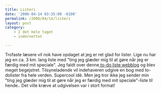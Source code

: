 ```yaml
---
title: Listeri
date: '2006-04-14 03:35:00 -0100'
permalink: /2006/04/14/listeri
layout: post
category:
    - I det hele taget
    - indernettet

---
```

Trofaste læsere vil nok have opdaget at jeg er ret glad for lister. Lige nu har jeg en ca. 3 km. lang liste med "ting jeg glæder mig til at gøre når jeg er færdig med mit speciale". Jeg faldt over denne[ to-do liste webblog](http://www.todolistblog.com/) og blev meget begejstret. Tilsyneladende vil indehaveren udgive en bog med to-dolister fra hele verden. Supercool idé. Men jeg tror ikke jeg sender min "ting jeg glæder mig til at gøre når jeg er færdig med mit speciale"-liste til hende.. Det ville kræve at udgivelsen var i stort format!
